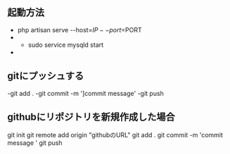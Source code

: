 ## 起動方法
- php artisan serve --host=$IP --port=$PORT
- - sudo service mysqld start
- 
## gitにプッシュする
-git add .
-git commit -m ']commit message'
-git push

## githubにリポジトリを新規作成した場合
git init
git remote add origin "githubのURL"
git add .
git commit -m 'commit message '
git push